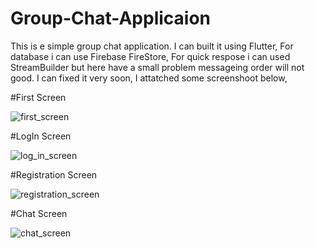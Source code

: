 # Group-Chat-Applicaion

This is e simple group chat application. I can built it using Flutter, For database i can use Firebase FireStore, For quick respose i can used StreamBuilder but here have a small problem messageing order will not good. I can fixed it very soon, I attatched some screenshoot below,

#First Screen 

![first_screen](https://github.com/hadiuzzaman524/Group-Chat-Applicaion/blob/main/Screenshot_1603863207.png)

#LogIn Screen 

![log_in_screen](https://github.com/hadiuzzaman524/Group-Chat-Applicaion/blob/main/Screenshot_1603863213.png)



#Registration Screen 

![registration_screen](https://github.com/hadiuzzaman524/Group-Chat-Applicaion/blob/main/Screenshot_1603863219.png)



#Chat Screen 

![chat_screen](https://github.com/hadiuzzaman524/Group-Chat-Applicaion/blob/main/Screenshot_1603863190.png)

